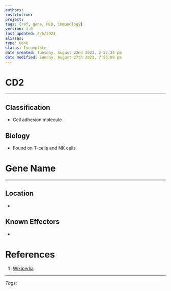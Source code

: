 ```yaml
---
authors: 
institution: 
project: 
tags: [ref, gene, MED, immunology]
version: 1.0
last_updated: 4/5/2023
aliases: 
type: Gene
status: Incomplete
date created: Tuesday, August 22nd 2023, 2:57:24 pm
date modified: Sunday, August 27th 2023, 7:55:09 pm
---
```


# CD2
---
## Classification
- Cell adhesion molecule

## Biology
- Found on T-cells and NK cells

# Gene Name
---
## Location
- 

## Known Effectors
- 

# References
1. [Wikipedia](https://en.wikipedia.org/wiki/CD2)

---
_Tags:_ 